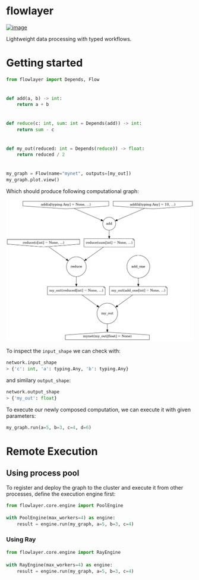 # flowlayer

[![image][]][1]

Lightweight data processing with typed workflows.

# Getting started

```python
from flowlayer import Depends, Flow


def add(a, b) -> int:
    return a + b


def reduce(c: int, sum: int = Depends(add)) -> int:
    return sum - c


def my_out(reduced: int = Depends(reduce)) -> float:
    return reduced / 2


my_graph = Flow(name="mynet", outputs=[my_out]) 
my_graph.plot.view()
```


Which should produce following computational graph:

<p align="center">
    <img src="assets/out.png" />
</p>


To inspect the `input_shape` we can check with:
```python
network.input_shape
> {'c': int, 'a': typing.Any, 'b': typing.Any}
```
and similary `output_shape`:
```python
network.output_shape
> {'my_out': float}
```


To execute our newly composed computation, we can execute it with given parameters:
```python
my_graph.run(a=5, b=3, c=4, d=6)
```

# Remote Execution

## Using process pool
To register and deploy the graph to the cluster and execute it from other
processes, define the execution engine first:

```python
from flowlayer.core.engine import PoolEngine

with PoolEngine(max_workers=4) as engine:
    result = engine.run(my_graph, a=5, b=3, c=4)
```

### Using Ray

```python
from flowlayer.core.engine import RayEngine

with RayEngine(max_workers=4) as engine:
    result = engine.run(my_graph, a=5, b=3, c=4)
```



  [image]: https://badge.fury.io/py/flowlayer.png
  [1]: http://badge.fury.io/py/flowlayer
